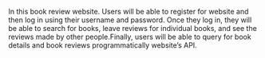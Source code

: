 In this book review website. Users will be able to register for website and then log in using their username and password. Once they log in, they will be able to search for books, leave reviews for individual books, and see the reviews made by other people.Finally, users will be able to query for book details and book reviews programmatically website’s API.
